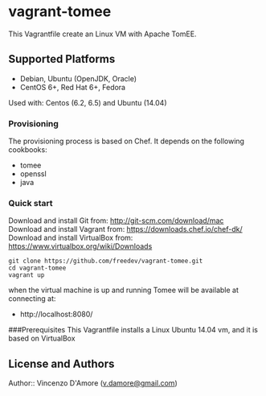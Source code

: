 # vagrant-tomee

This Vagrantfile create an Linux VM with Apache TomEE. 

## Supported Platforms

- Debian, Ubuntu (OpenJDK, Oracle)
- CentOS 6+, Red Hat 6+, Fedora

Used with: Centos (6.2, 6.5) and Ubuntu (14.04)

### Provisioning

The provisioning process is based on Chef. It depends on the following cookbooks:

- tomee
- openssl
- java

### Quick start

Download and install Git from: http://git-scm.com/download/mac <br/>
Download and install Vagrant from: https://downloads.chef.io/chef-dk/ <br/>
Download and install VirtualBox from: https://www.virtualbox.org/wiki/Downloads <br/>

    git clone https://github.com/freedev/vagrant-tomee.git
    cd vagrant-tomee
    vagrant up

when the virtual machine is up and running Tomee will be available at connecting at:

- http://localhost:8080/

###Prerequisites
This Vagrantfile installs a Linux Ubuntu 14.04 vm, and it is based on VirtualBox<br>


## License and Authors

Author:: Vincenzo D'Amore (<v.damore@gmail.com>)
